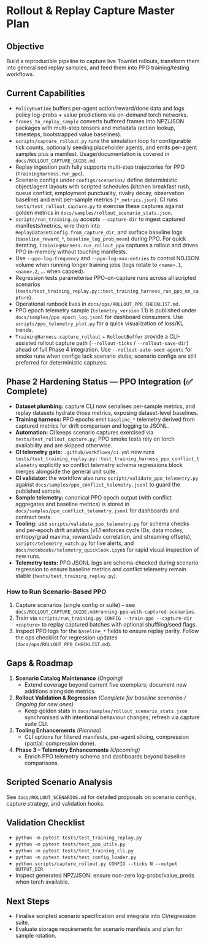 # Rollout & Replay Capture Master Plan

## Objective
Build a reproducible pipeline to capture live Townlet rollouts, transform them into
generalised replay samples, and feed them into PPO training/testing workflows.

## Current Capabilities
- `PolicyRuntime` buffers per-agent action/reward/done data and logs policy log-probs + value
  predictions via on-demand torch networks.
- `frames_to_replay_sample` converts buffered frames into NPZ/JSON packages with multi-step
  tensors and metadata (action lookup, timesteps, bootstrapped value baselines).
- `scripts/capture_rollout.py` runs the simulation loop for configurable tick counts, optionally
  seeding placeholder agents, and emits per-agent samples plus a manifest. Usage/documentation is
  covered in `docs/ROLLOUT_CAPTURE_GUIDE.md`.
- Replay ingestion path fully supports multi-step trajectories for PPO (`TrainingHarness.run_ppo`).
- Scenario configs under `configs/scenarios/` define deterministic object/agent layouts with
  scripted schedules (kitchen breakfast rush, queue conflict, employment punctuality, rivalry decay,
  observation baseline) and emit per-sample metrics (`*_metrics.json`). CI runs
  `tests/test_rollout_capture.py` to exercise these captures against golden
  metrics in `docs/samples/rollout_scenario_stats.json`.
- `scripts/run_training.py` accepts `--capture-dir` to ingest captured manifests/metrics, wire them
  into `ReplayDatasetConfig.from_capture_dir`, and surface baseline logs (`baseline_reward_*`,
  `baseline_log_prob_mean`) during PPO. For quick iterating, `TrainingHarness.run_rollout_ppo`
  captures a rollout and drives PPO in-memory without touching manifests.
- Use `--ppo-log-frequency` and `--ppo-log-max-entries` to control NDJSON volume when running longer
  training jobs (logs rotate to `<name>.1`, `<name>.2`, ... when capped).
- Regression tests parameterise PPO-on-capture runs across all scripted scenarios
  (`tests/test_training_replay.py::test_training_harness_run_ppo_on_capture`).
- Operational runbook lives in `docs/ops/ROLLOUT_PPO_CHECKLIST.md`.
- PPO epoch telemetry sample (`telemetry_version` 1.1) is published under
  `docs/samples/ppo_epoch_log.jsonl` for dashboard consumers.
  Use `scripts/ppo_telemetry_plot.py` for a quick visualization of loss/KL trends.
- `TrainingHarness.capture_rollout` + `RolloutBuffer` provide a CLI-assisted rollout capture path
  (`--rollout-ticks` / `--rollout-save-dir`) ahead of full Phase 4 integration. Use
  `--rollout-auto-seed-agents` for smoke runs when configs lack scenario stubs; scenario configs are
  still preferred for deterministic captures.

## Phase 2 Hardening Status — PPO Integration (✅ Complete)
- **Dataset plumbing:** capture CLI now serialises per-sample metrics, and replay datasets hydrate
  those metrics, exposing dataset-level baselines.
- **Training harness:** PPO epochs emit `baseline_*` telemetry derived from captured metrics for
  drift comparison and logging to JSONL.
- **Automation:** CI keeps scenario captures exercised via `tests/test_rollout_capture.py`; PPO
  smoke tests rely on torch availability and are skipped otherwise.
- **CI telemetry gate:** `.github/workflows/ci.yml` now runs
  `tests/test_training_replay.py::test_training_harness_ppo_conflict_telemetry` explicitly so
  conflict telemetry schema regressions block merges alongside the general unit suite.
- **CI validator:** the workflow also runs `scripts/validate_ppo_telemetry.py` against
  `docs/samples/ppo_conflict_telemetry.jsonl` to guard the published sample.
- **Sample telemetry:** canonical PPO epoch output (with conflict aggregates and
  baseline metrics) is stored in `docs/samples/ppo_conflict_telemetry.jsonl` for
  dashboards and contract tests.
- **Tooling:** use `scripts/validate_ppo_telemetry.py` for schema checks and per-epoch drift analytics
  (v1.1 enforces cycle IDs, data modes, entropy/grad maxima, reward/adv correlation, and streaming offsets),
  `scripts/telemetry_watch.py` for live alerts, and `docs/notebooks/telemetry_quicklook.ipynb`
  for rapid visual inspection of new runs.
- **Telemetry tests:** PPO JSONL logs are schema-checked during scenario regression to ensure
  baseline metrics and conflict telemetry remain stable (`tests/test_training_replay.py`).

### How to Run Scenario-Based PPO
1. Capture scenarios (single config or suite) – see
   `docs/ROLLOUT_CAPTURE_GUIDE.md#running-ppo-with-captured-scenarios`.
2. Train via `scripts/run_training.py CONFIG --train-ppo --capture-dir <capture>` to replay captured
   batches with optional shuffling/seed flags.
3. Inspect PPO logs for the `baseline_*` fields to ensure replay parity. Follow the ops checklist
   for regression updates (`docs/ops/ROLLOUT_PPO_CHECKLIST.md`).

## Gaps & Roadmap
1. **Scenario Catalog Maintenance** *(Ongoing)*
   - Extend coverage beyond current five exemplars; document new additions alongside metrics.
2. **Rollout Validation & Regression** *(Complete for baseline scenarios / Ongoing for new ones)*
   - Keep golden stats in `docs/samples/rollout_scenario_stats.json` synchronised with intentional
     behaviour changes; refresh via capture suite CLI.
3. **Tooling Enhancements** *(Planned)*
   - CLI options for filtered manifests, per-agent slicing, compression (partial: compression done).
4. **Phase 3 – Telemetry Enhancements** *(Upcoming)*
   - Enrich PPO telemetry schema and dashboards beyond baseline comparisons.

## Scripted Scenario Analysis
See `docs/ROLLOUT_SCENARIOS.md` for detailed proposals on scenario configs, capture strategy, and
validation hooks.

## Validation Checklist
- `python -m pytest tests/test_training_replay.py`
- `python -m pytest tests/test_ppo_utils.py`
- `python -m pytest tests/test_training_cli.py`
- `python -m pytest tests/test_config_loader.py`
- `python scripts/capture_rollout.py CONFIG --ticks N --output OUTPUT_DIR`
- Inspect generated NPZ/JSON: ensure non-zero log-probs/value_preds when torch available.

## Next Steps
- Finalise scripted scenario specification and integrate into CI/regression suite.
- Evaluate storage requirements for scenario manifests and plan for sample rotation.
